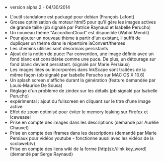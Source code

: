 * version alpha 2 - 04/30/2014

- L'outil standalone est packagé pour debian (François Lafont)
- Grosse optimisation du moteur html5 pour qu'il gère les images actives de grande taille (pb signalé par Patrice Raynaud et Isabelle Perucho)
- Un nouveau thème "AccordionCloud" est disponible (Wahid Mendil) 
- Pour ajouter un nouveau thème à partir d'un existant, il suffit de dupliquer un thème dans le répertoire iaConvert/themes
- Les chemins utilisés sont désormais persistants
- Ajout de la notion de puce: Par convention, une image définie avec un fond blanc est considérée comme une puce. De plus, un détourage sur fond blanc devient persistant. (signalé par Marie Persiaux)
- Les images liées ou incorporées dans InkScape sont traitées de la même façon (pb signalé par Isabelle Perucho sur MAC OS X 10.6)
- Un splash screen s'affiche durant la génération (feature demandée par Louis-Maurice De Sousa)
- Réglage d'un problème de zindex sur les détails (pb signalé par Isabelle Perucho)
- expérimental : ajout du fullscreen en cliquant sur le titre d'une image active
- Effet de zoom optimisé pour éviter le memory leaking sur Firefox et Iceweasel
- Prise en compte des images dans les descriptions (demandé par Aurélie Chauvet)
- Prise en compte des iframes dans les descriptions (demandé par Marie Persiaux pour vidéos youtube - fonctionne aussi avec les vidéos de la scolawebtv)
- Prise en compte des liens wiki de la forme [http(s)://link key_word] (demandé par Serge Raynaud)